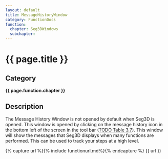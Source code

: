 ```yaml
---
layout: default
title: MessageHistoryWindow
category: FunctionDocs 
function: 
  chapter: Seg3DWindows
  subchapter: 
---
```


# {{ page.title }} 

## Category

**{{ page.function.chapter }}**

## Description

The Message History Window is not opened by default when Seg3D is opened. This window is opened by clicking on the message history icon in the bottom left of the screen in the tool bar ([TODO Table 3.7](#toolbaricons)). This window will show the messages that Seg3D displays when many functions are performed. This can be used to track your steps at a high level.

{% capture url %}{% include functionurl.md%}{% endcapture %}
{{ url }}

